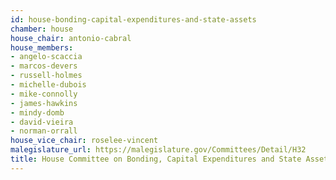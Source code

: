 ```yaml
---
id: house-bonding-capital-expenditures-and-state-assets
chamber: house
house_chair: antonio-cabral
house_members:
- angelo-scaccia
- marcos-devers
- russell-holmes
- michelle-dubois
- mike-connolly
- james-hawkins
- mindy-domb
- david-vieira
- norman-orrall
house_vice_chair: roselee-vincent
malegislature_url: https://malegislature.gov/Committees/Detail/H32
title: House Committee on Bonding, Capital Expenditures and State Assets
---
```


